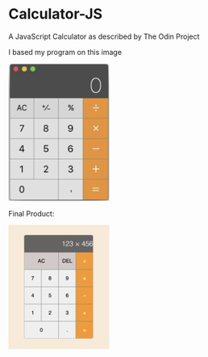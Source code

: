 # Calculator-JS

A JavaScript Calculator as described by The Odin Project

I based my program on this image

<img src="./Images/apple-calculator.png" alt="Basic Calculator Clone" width="200"/>


Final Product:

<img src="./Images/basic-calculator.png" alt="Basic Calculator Clone" width="200"/>
